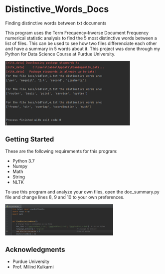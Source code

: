 # Distinctive_Words_Docs

Finding distinctive words between txt documents

This program uses the Term Frequency-Inverse Document Frequency numerical statistic analysis to find the 5 most distinctive words between a list of files. This can be used to see how two files differenciate each other and have a summary in 5 words about it. This project was done through my Python for Data Science Course at Purdue University.

<img src='images/distinct_results.PNG' width=400>

Getting Started
-
These are the following requirements for this program:
- Python 3.7
- Numpy
- Math
- String
- NLTK

To use this program and analyze your own files, open the doc_summary.py file and change lines 8, 9 and 10 to your own preferences.

<img src='images/lines_change.PNG' height=100>

Acknowledgments
-
- Purdue University
- Prof. Milind Kulkarni
